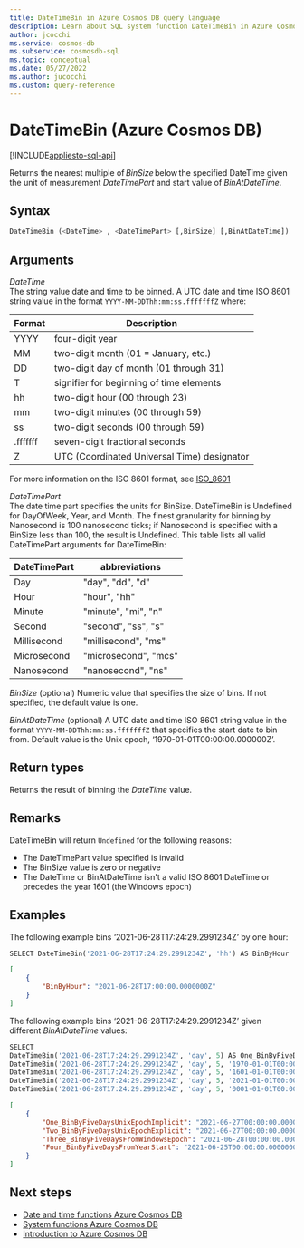 ```yaml
--- 
title: DateTimeBin in Azure Cosmos DB query language 
description: Learn about SQL system function DateTimeBin in Azure Cosmos DB. 
author: jcocchi 
ms.service: cosmos-db 
ms.subservice: cosmosdb-sql 
ms.topic: conceptual 
ms.date: 05/27/2022 
ms.author: jucocchi 
ms.custom: query-reference 
--- 
```


# DateTimeBin (Azure Cosmos DB)
 [!INCLUDE[appliesto-sql-api](../includes/appliesto-sql-api.md)] 

Returns the nearest multiple of *BinSize* below the specified DateTime given the unit of measurement *DateTimePart* and start value of *BinAtDateTime*. 


## Syntax 

```sql 
DateTimeBin (<DateTime> , <DateTimePart> [,BinSize] [,BinAtDateTime]) 
``` 


## Arguments 

*DateTime*   
    The string value date and time to be binned. A UTC date and time ISO 8601 string value in the format `YYYY-MM-DDThh:mm:ss.fffffffZ` where: 

|Format|Description| 
|-|-| 
|YYYY|four-digit year| 
|MM|two-digit month (01 = January, etc.)| 
|DD|two-digit day of month (01 through 31)| 
|T|signifier for beginning of time elements| 
|hh|two-digit hour (00 through 23)| 
|mm|two-digit minutes (00 through 59)| 
|ss|two-digit seconds (00 through 59)| 
|.fffffff|seven-digit fractional seconds| 
|Z|UTC (Coordinated Universal Time) designator| 

For more information on the ISO 8601 format, see [ISO_8601](https://en.wikipedia.org/wiki/ISO_8601) 

*DateTimePart*   
   The date time part specifies the units for BinSize. DateTimeBin is Undefined for DayOfWeek, Year, and Month. The finest granularity for binning by Nanosecond is 100 nanosecond ticks; if Nanosecond is specified with a BinSize less than 100, the result is Undefined. This table lists all valid DateTimePart arguments for DateTimeBin: 

| DateTimePart | abbreviations        | 
| ------------ | -------------------- |
| Day          | "day", "dd", "d"     | 
| Hour         | "hour", "hh"         | 
| Minute       | "minute", "mi", "n"  | 
| Second       | "second", "ss", "s"  | 
| Millisecond  | "millisecond", "ms"  | 
| Microsecond  | "microsecond", "mcs" | 
| Nanosecond   | "nanosecond", "ns"   | 

*BinSize* (optional) 
   Numeric value that specifies the size of bins. If not specified, the default value is one. 


*BinAtDateTime* (optional) 
   A UTC date and time ISO 8601 string value in the format `YYYY-MM-DDThh:mm:ss.fffffffZ` that specifies the start date to bin from. Default value is the Unix epoch, ‘1970-01-01T00:00:00.000000Z’. 


## Return types 

Returns the result of binning the *DateTime* value.  


## Remarks 

DateTimeBin will return `Undefined` for the following reasons: 
- The DateTimePart value specified is invalid 
- The BinSize value is zero or negative 
- The DateTime or BinAtDateTime isn't a valid ISO 8601 DateTime or precedes the year 1601 (the Windows epoch) 


## Examples 

The following example bins ‘2021-06-28T17:24:29.2991234Z’ by one hour: 

```sql 
SELECT DateTimeBin('2021-06-28T17:24:29.2991234Z', 'hh') AS BinByHour 
``` 

```json 
[ 
    { 
        "BinByHour": "2021-06-28T17:00:00.0000000Z" 
    } 
] 
```   

The following example bins ‘2021-06-28T17:24:29.2991234Z’ given different *BinAtDateTime* values: 

```sql 
SELECT  
DateTimeBin('2021-06-28T17:24:29.2991234Z', 'day', 5) AS One_BinByFiveDaysUnixEpochImplicit, 
DateTimeBin('2021-06-28T17:24:29.2991234Z', 'day', 5, '1970-01-01T00:00:00.0000000Z') AS Two_BinByFiveDaysUnixEpochExplicit, 
DateTimeBin('2021-06-28T17:24:29.2991234Z', 'day', 5, '1601-01-01T00:00:00.0000000Z') AS Three_BinByFiveDaysFromWindowsEpoch, 
DateTimeBin('2021-06-28T17:24:29.2991234Z', 'day', 5, '2021-01-01T00:00:00.0000000Z') AS Four_BinByFiveDaysFromYearStart, 
DateTimeBin('2021-06-28T17:24:29.2991234Z', 'day', 5, '0001-01-01T00:00:00.0000000Z') AS Five_BinByFiveDaysFromUndefinedYear 
``` 

```json 
[ 
    { 
        "One_BinByFiveDaysUnixEpochImplicit": "2021-06-27T00:00:00.0000000Z", 
        "Two_BinByFiveDaysUnixEpochExplicit": "2021-06-27T00:00:00.0000000Z", 
        "Three_BinByFiveDaysFromWindowsEpoch": "2021-06-28T00:00:00.0000000Z", 
        "Four_BinByFiveDaysFromYearStart": "2021-06-25T00:00:00.0000000Z" 
    } 
] 
``` 

## Next steps 

- [Date and time functions Azure Cosmos DB](sql-query-date-time-functions.md) 
- [System functions Azure Cosmos DB](sql-query-system-functions.md) 
- [Introduction to Azure Cosmos DB](../introduction.md) 
